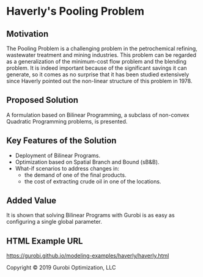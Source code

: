 # Haverly's Pooling Problem

## Motivation

The Pooling Problem is a challenging problem in the petrochemical refining, wastewater treatment and mining industries. This problem can be regarded as a generalization of the minimum-cost flow problem and the blending problem. It is indeed important because of the significant savings it can generate, so it comes as no surprise that it has been studied extensively since Haverly pointed out the non-linear structure of this problem in 1978.

## Proposed Solution

A formulation based on Bilinear Programming, a subclass of non-convex Quadratic Programming problems, is presented.

## Key Features of the Solution

- Deployment of Bilinear Programs.
- Optimization based on Spatial Branch and Bound (sB&B).
- What-if scenarios to address changes in:
	* the demand of one of the final products.
	* the cost of extracting crude oil in one of the locations.

## Added Value

It is shown that solving Bilinear Programs with Gurobi is as easy as configuring a single global parameter.

## HTML Example URL

https://gurobi.github.io/modeling-examples/haverly/haverly.html


Copyright © 2019 Gurobi Optimization, LLC
